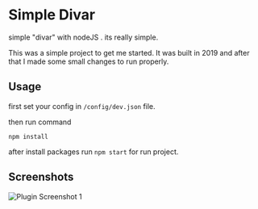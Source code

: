 # Simple Divar

simple "divar" with nodeJS . its really simple.

This was a simple project to get me started. It was built in 2019 and after that I made some small changes to run properly.


## Usage
first set your config in `/config/dev.json` file.

then run command
```
npm install
```
after install packages run `npm start` for run project.



## Screenshots

![Plugin Screenshot 1](http://alirezacrr.ir/wp-content/uploads/2023/05/single.png)
